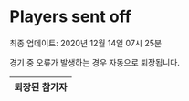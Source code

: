 # Players sent off
최종 업데이트: 2020년 12월 14일 07시 25분


경기 중 오류가 발생하는 경우 자동으로 퇴장됩니다.


| 퇴장된 참가자 |
|:---:|